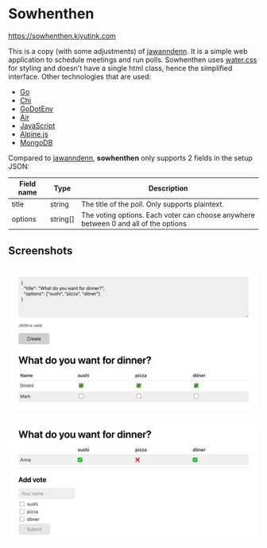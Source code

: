 # Sowhenthen

https://sowhenthen.kiyutink.com

This is a copy (with some adjustments) of [jawanndenn](https://github.com/hartwork/jawanndenn). It is a simple web application to schedule meetings and run polls. Sowhenthen uses [water.css](https://github.com/kognise/water.css) for styling and doesn't have a single html class, hence the simplified interface. Other technologies that are used:

- [Go](https://github.com/golang/go)
- [Chi](https://github.com/go-chi/chi)
- [GoDotEnv](https://github.com/joho/godotenv)
- [Air](https://github.com/cosmtrek/air)
- [JavaScript](https://developer.mozilla.org/en-US/docs/Web/JavaScript)
- [Alpine.js](https://github.com/alpinejs/alpine)
- [MongoDB](https://www.mongodb.com/)

Compared to [jawanndenn](https://github.com/hartwork/jawanndenn), **sowhenthen** only supports 2 fields in the setup JSON:

| Field name | Type     | Description                                                                         |
| ---------- | -------- | ----------------------------------------------------------------------------------- |
| title      | string   | The title of the poll. Only supports plaintext.                                     |
| options    | string[] | The voting options. Each voter can choose anywhere between 0 and all of the options |

## Screenshots

## ![A webpage with a json text input, "create" button and a preview of a poll](assets/create.png "Poll creation interface")

![A webpage with a list of votes and a form to submit a new vote](assets/vote.png "Voting interface")

